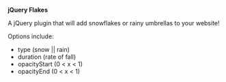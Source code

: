 **jQuery Flakes**

A jQuery plugin that will add snowflakes or rainy umbrellas to your website!

Options include:

* type (snow || rain)
* duration (rate of fall)
* opacityStart (0 < x < 1)
* opacityEnd (0 < x < 1)